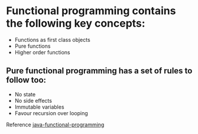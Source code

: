 # Functional programming contains the following key concepts:

* Functions as first class objects
* Pure functions
* Higher order functions

## Pure functional programming has a set of rules to follow too:

* No state
* No side effects
* Immutable variables
* Favour recursion over looping

Reference [java-functional-programming](http://tutorials.jenkov.com/java-functional-programming/index.html)
